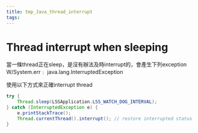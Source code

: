 ```yaml
---
title: tmp_Java_thread_interrupt
tags:
---
```

Thread interrupt when sleeping
===

當一條thread正在sleep，是沒有辦法及時interrupt的，會產生下列exception
W/System.err﹕ java.lang.InterruptedException

使用以下方式來正確interrupt thread
```java
try {
    Thread.sleep(LSSApplication.LSS_WATCH_DOG_INTERVAL);
} catch (InterruptedException e) {
    e.printStackTrace();
    Thread.currentThread().interrupt(); // restore interrupted status
}
```